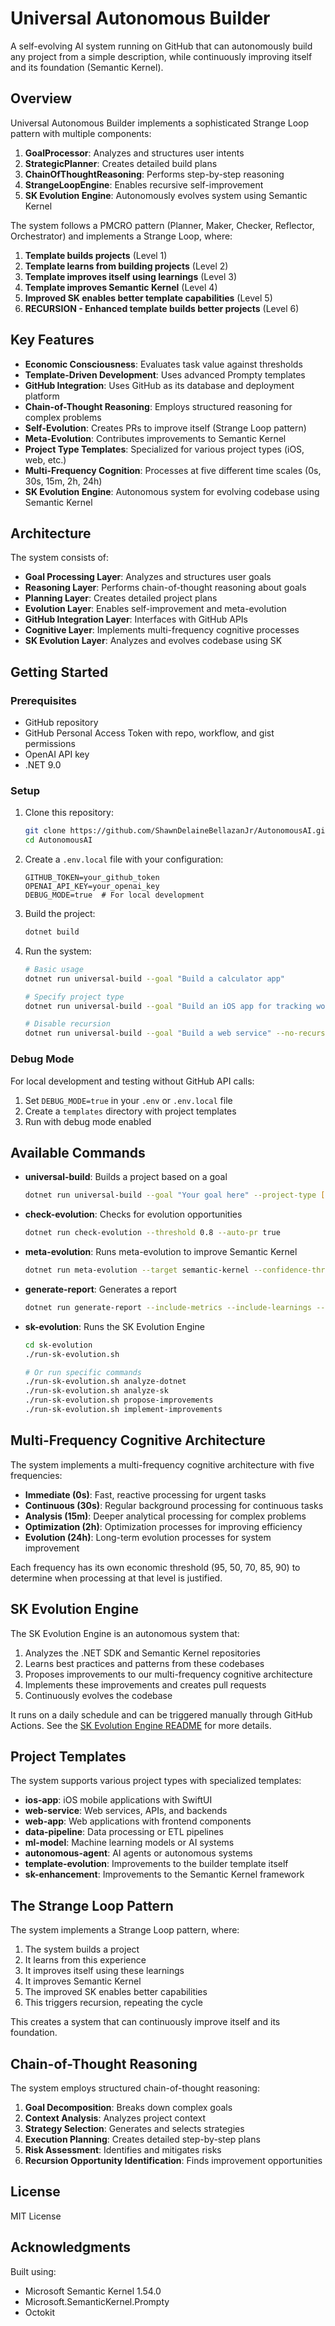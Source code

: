 # Universal Autonomous Builder

A self-evolving AI system running on GitHub that can autonomously build any project from a simple description, while continuously improving itself and its foundation (Semantic Kernel).

## Overview

Universal Autonomous Builder implements a sophisticated Strange Loop pattern with multiple components:

1. **GoalProcessor**: Analyzes and structures user intents
2. **StrategicPlanner**: Creates detailed build plans
3. **ChainOfThoughtReasoning**: Performs step-by-step reasoning
4. **StrangeLoopEngine**: Enables recursive self-improvement
5. **SK Evolution Engine**: Autonomously evolves system using Semantic Kernel

The system follows a PMCRO pattern (Planner, Maker, Checker, Reflector, Orchestrator) and implements a Strange Loop, where:

1. **Template builds projects** (Level 1)
2. **Template learns from building projects** (Level 2) 
3. **Template improves itself using learnings** (Level 3)
4. **Template improves Semantic Kernel** (Level 4)
5. **Improved SK enables better template capabilities** (Level 5)
6. **RECURSION - Enhanced template builds better projects** (Level 6)

## Key Features

- **Economic Consciousness**: Evaluates task value against thresholds
- **Template-Driven Development**: Uses advanced Prompty templates
- **GitHub Integration**: Uses GitHub as its database and deployment platform
- **Chain-of-Thought Reasoning**: Employs structured reasoning for complex problems
- **Self-Evolution**: Creates PRs to improve itself (Strange Loop pattern)
- **Meta-Evolution**: Contributes improvements to Semantic Kernel
- **Project Type Templates**: Specialized for various project types (iOS, web, etc.)
- **Multi-Frequency Cognition**: Processes at five different time scales (0s, 30s, 15m, 2h, 24h)
- **SK Evolution Engine**: Autonomous system for evolving codebase using Semantic Kernel

## Architecture

The system consists of:

- **Goal Processing Layer**: Analyzes and structures user goals
- **Reasoning Layer**: Performs chain-of-thought reasoning about goals
- **Planning Layer**: Creates detailed project plans
- **Evolution Layer**: Enables self-improvement and meta-evolution
- **GitHub Integration Layer**: Interfaces with GitHub APIs
- **Cognitive Layer**: Implements multi-frequency cognitive processes
- **SK Evolution Layer**: Analyzes and evolves codebase using SK

## Getting Started

### Prerequisites

- GitHub repository
- GitHub Personal Access Token with repo, workflow, and gist permissions
- OpenAI API key
- .NET 9.0

### Setup

1. Clone this repository:
   ```bash
   git clone https://github.com/ShawnDelaineBellazanJr/AutonomousAI.git
   cd AutonomousAI
   ```

2. Create a `.env.local` file with your configuration:
   ```
   GITHUB_TOKEN=your_github_token
   OPENAI_API_KEY=your_openai_key
   DEBUG_MODE=true  # For local development
   ```

3. Build the project:
   ```bash
   dotnet build
   ```

4. Run the system:
   ```bash
   # Basic usage
   dotnet run universal-build --goal "Build a calculator app"
   
   # Specify project type
   dotnet run universal-build --goal "Build an iOS app for tracking workouts" --project-type ios-app
   
   # Disable recursion
   dotnet run universal-build --goal "Build a web service" --no-recursion
   ```

### Debug Mode

For local development and testing without GitHub API calls:

1. Set `DEBUG_MODE=true` in your `.env` or `.env.local` file
2. Create a `templates` directory with project templates
3. Run with debug mode enabled

## Available Commands

- **universal-build**: Builds a project based on a goal
  ```bash
  dotnet run universal-build --goal "Your goal here" --project-type [optional] --recursion/--no-recursion
  ```

- **check-evolution**: Checks for evolution opportunities
  ```bash
  dotnet run check-evolution --threshold 0.8 --auto-pr true
  ```

- **meta-evolution**: Runs meta-evolution to improve Semantic Kernel
  ```bash
  dotnet run meta-evolution --target semantic-kernel --confidence-threshold 0.9
  ```

- **generate-report**: Generates a report
  ```bash
  dotnet run generate-report --include-metrics --include-learnings --include-evolution
  ```

- **sk-evolution**: Runs the SK Evolution Engine
  ```bash
  cd sk-evolution
  ./run-sk-evolution.sh
  
  # Or run specific commands
  ./run-sk-evolution.sh analyze-dotnet
  ./run-sk-evolution.sh analyze-sk
  ./run-sk-evolution.sh propose-improvements
  ./run-sk-evolution.sh implement-improvements
  ```

## Multi-Frequency Cognitive Architecture

The system implements a multi-frequency cognitive architecture with five frequencies:

- **Immediate (0s)**: Fast, reactive processing for urgent tasks
- **Continuous (30s)**: Regular background processing for continuous tasks
- **Analysis (15m)**: Deeper analytical processing for complex problems
- **Optimization (2h)**: Optimization processes for improving efficiency
- **Evolution (24h)**: Long-term evolution processes for system improvement

Each frequency has its own economic threshold (95, 50, 70, 85, 90) to determine when processing at that level is justified.

## SK Evolution Engine

The SK Evolution Engine is an autonomous system that:

1. Analyzes the .NET SDK and Semantic Kernel repositories
2. Learns best practices and patterns from these codebases
3. Proposes improvements to our multi-frequency cognitive architecture
4. Implements these improvements and creates pull requests
5. Continuously evolves the codebase

It runs on a daily schedule and can be triggered manually through GitHub Actions. See the [SK Evolution Engine README](sk-evolution/README.md) for more details.

## Project Templates

The system supports various project types with specialized templates:

- **ios-app**: iOS mobile applications with SwiftUI
- **web-service**: Web services, APIs, and backends
- **web-app**: Web applications with frontend components
- **data-pipeline**: Data processing or ETL pipelines
- **ml-model**: Machine learning models or AI systems
- **autonomous-agent**: AI agents or autonomous systems
- **template-evolution**: Improvements to the builder template itself
- **sk-enhancement**: Improvements to the Semantic Kernel framework

## The Strange Loop Pattern

The system implements a Strange Loop pattern, where:

1. The system builds a project
2. It learns from this experience
3. It improves itself using these learnings
4. It improves Semantic Kernel
5. The improved SK enables better capabilities
6. This triggers recursion, repeating the cycle

This creates a system that can continuously improve itself and its foundation.

## Chain-of-Thought Reasoning

The system employs structured chain-of-thought reasoning:

1. **Goal Decomposition**: Breaks down complex goals
2. **Context Analysis**: Analyzes project context
3. **Strategy Selection**: Generates and selects strategies
4. **Execution Planning**: Creates detailed step-by-step plans
5. **Risk Assessment**: Identifies and mitigates risks
6. **Recursion Opportunity Identification**: Finds improvement opportunities

## License

MIT License

## Acknowledgments

Built using:
- Microsoft Semantic Kernel 1.54.0
- Microsoft.SemanticKernel.Prompty
- Octokit 